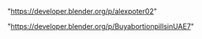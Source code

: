"https://developer.blender.org/p/alexpoter02"

"https://developer.blender.org/p/BuyabortionpillsinUAE7"

 
 
